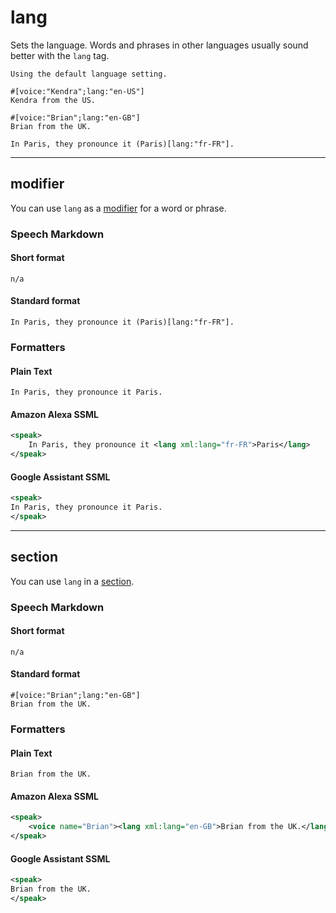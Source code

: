 # lang

Sets the language. Words and phrases in other languages usually sound better with the `lang` tag.

```text
Using the default language setting.

#[voice:"Kendra";lang:"en-US"]
Kendra from the US.

#[voice:"Brian";lang:"en-GB"]
Brian from the UK.

In Paris, they pronounce it (Paris)[lang:"fr-FR"].
```
---
## modifier

You can use `lang` as a [modifier](../../intro/modifier) for a word or phrase.

### Speech Markdown
#### Short format
```text
n/a
```

#### Standard format
```text
In Paris, they pronounce it (Paris)[lang:"fr-FR"].
```

### Formatters
#### Plain Text
```text
In Paris, they pronounce it Paris.
```

#### Amazon Alexa SSML
```xml
<speak>
    In Paris, they pronounce it <lang xml:lang="fr-FR">Paris</lang>
</speak>
```

#### Google Assistant SSML
```xml
<speak>
In Paris, they pronounce it Paris.
</speak>
```

---
## section

You can use `lang` in a [section](../../intro/section).

### Speech Markdown
#### Short format
```text
n/a
```

#### Standard format
```text
#[voice:"Brian";lang:"en-GB"]
Brian from the UK.
```

### Formatters
#### Plain Text
```text
Brian from the UK.
```

#### Amazon Alexa SSML
```xml
<speak>
    <voice name="Brian"><lang xml:lang="en-GB">Brian from the UK.</lang></voice>
</speak>
```

#### Google Assistant SSML
```xml
<speak>
Brian from the UK.
</speak>
```